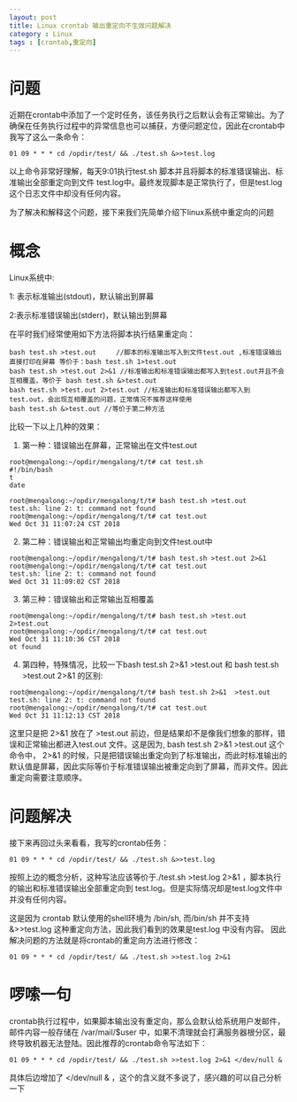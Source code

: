 ```yaml
---
layout: post
title: Linux crontab 输出重定向不生效问题解决
category : Linux
tags : [crontab,重定向]
---
```

# 问题
近期在crontab中添加了一个定时任务，该任务执行之后默认会有正常输出。为了确保在任务执行过程中的异常信息也可以捕获，方便问题定位，因此在crontab中我写了这么一条命令：
```
01 09 * * * cd /opdir/test/ && ./test.sh &>>test.log
```
以上命令非常好理解，每天9:01执行test.sh 脚本并且将脚本的标准错误输出、标准输出全部重定向到文件 test.log中。最终发现脚本是正常执行了，但是test.log 这个日志文件中却没有任何内容。

为了解决和解释这个问题，接下来我们先简单介绍下linux系统中重定向的问题

# 概念

Linux系统中:

1: 表示标准输出(stdout)，默认输出到屏幕

2:表示标准错误输出(stderr)，默认输出到屏幕

在平时我们经常使用如下方法将脚本执行结果重定向：

```
bash test.sh >test.out     //脚本的标准输出写入到文件test.out ,标准错误输出直接打印在屏幕 等价于：bash test.sh 1>test.out
bash test.sh >test.out 2>&1 //标准输出和标准错误输出都写入到test.out并且不会互相覆盖，等价于 bash test.sh &>test.out
bash test.sh >test.out 2>test.out //标准输出和标准错误输出都写入到test.out，会出现互相覆盖的问题，正常情况不推荐这样使用
bash test.sh &>test.out //等价于第二种方法
```

比较一下以上几种的效果：
 1. 第一种：错误输出在屏幕，正常输出在文件test.out

```
root@mengalong:~/opdir/mengalong/t/t# cat test.sh
#!/bin/bash
t
date

root@mengalong:~/opdir/mengalong/t/t# bash test.sh >test.out
test.sh: line 2: t: command not found
root@mengalong:~/opdir/mengalong/t/t# cat test.out
Wed Oct 31 11:07:24 CST 2018
```

2. 第二种：错误输出和正常输出均重定向到文件test.out中

```
root@mengalong:~/opdir/mengalong/t/t# bash test.sh >test.out 2>&1
root@mengalong:~/opdir/mengalong/t/t# cat test.out
test.sh: line 2: t: command not found
Wed Oct 31 11:09:02 CST 2018
```

3. 第三种：错误输出和正常输出互相覆盖
```
root@mengalong:~/opdir/mengalong/t/t# bash test.sh >test.out 2>test.out
root@mengalong:~/opdir/mengalong/t/t# cat test.out
Wed Oct 31 11:10:36 CST 2018
ot found
```
4. 第四种，特殊情况，比较一下bash test.sh 2>&1  >test.out 和 bash test.sh >test.out 2>&1 的区别:
```
root@mengalong:~/opdir/mengalong/t/t# bash test.sh 2>&1  >test.out
test.sh: line 2: t: command not found
root@mengalong:~/opdir/mengalong/t/t# cat test.out
Wed Oct 31 11:12:13 CST 2018
```
这里只是把 2>&1 放在了 >test.out 前边，但是结果却不是像我们想象的那样，错误和正常输出都进入test.out 文件。这是因为, bash test.sh 2>&1 >test.out 这个命令中， 2>&1 的时候，只是把错误输出重定向到了标准输出，而此时标准输出的默认值是屏幕，因此实际等价于标准错误输出被重定向到了屏幕，而非文件。因此重定向需要注意顺序。

# 问题解决

接下来再回过头来看看，我写的crontab任务：
```
01 09 * * * cd /opdir/test/ && ./test.sh &>>test.log
```
按照上边的概念分析，这种写法应该等价于./test.sh >test.log 2>&1 ，脚本执行的输出和标准错误输出全部重定向到 test.log。但是实际情况却是test.log文件中并没有任何内容。

这是因为 crontab 默认使用的shell环境为 /bin/sh, 而/bin/sh 并不支持 &>>test.log 这种重定向方法，因此我们看到的效果是test.log 中没有内容。
因此解决问题的方法就是将crontab的重定向方法进行修改：
```
01 09 * * * cd /opdir/test/ && ./test.sh >>test.log 2>&1
``` 

# 啰嗦一句
crontab执行过程中，如果脚本输出没有重定向，那么会默认给系统用户发邮件，邮件内容一般存储在 /var/mail/$user 中，如果不清理就会打满服务器根分区，最终导致机器无法登陆。因此推荐的crontab命令写法如下：
```
01 09 * * * cd /opdir/test/ && ./test.sh >>test.log 2>&1 </dev/null &
```
具体后边增加了 </dev/null & ，这个的含义就不多说了，感兴趣的可以自己分析一下

